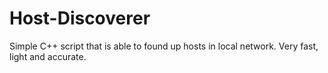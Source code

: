 # Host-Discoverer
Simple C++ script that is able to found up hosts in local network. Very fast, light and accurate.
